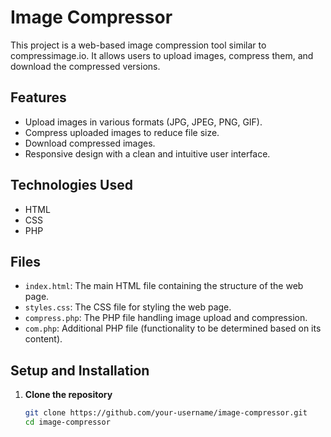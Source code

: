 # Image Compressor

This project is a web-based image compression tool similar to compressimage.io. It allows users to upload images, compress them, and download the compressed versions.

## Features

- Upload images in various formats (JPG, JPEG, PNG, GIF).
- Compress uploaded images to reduce file size.
- Download compressed images.
- Responsive design with a clean and intuitive user interface.

## Technologies Used

- HTML
- CSS
- PHP

## Files

- `index.html`: The main HTML file containing the structure of the web page.
- `styles.css`: The CSS file for styling the web page.
- `compress.php`: The PHP file handling image upload and compression.
- `com.php`: Additional PHP file (functionality to be determined based on its content).

## Setup and Installation

1. **Clone the repository**

   ```bash
   git clone https://github.com/your-username/image-compressor.git
   cd image-compressor
